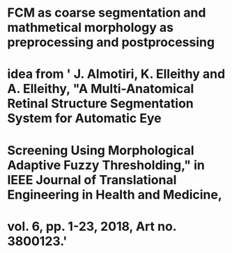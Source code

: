 # FCM as coarse segmentation and mathmetical morphology as preprocessing and postprocessing
# idea from ' J. Almotiri, K. Elleithy and A. Elleithy, "A Multi-Anatomical Retinal Structure Segmentation System for Automatic Eye 
# Screening Using Morphological Adaptive Fuzzy Thresholding," in IEEE Journal of Translational Engineering in Health and Medicine, 
# vol. 6, pp. 1-23, 2018, Art no. 3800123.'
